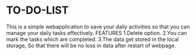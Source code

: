 # TO-DO-LIST
This is a simple webapplication to save your daily activities so that you can manage your daily tasks effectively.
FEATURES
1.Delete option.
2.You can mark the tasks which are completed.
3.The data get stored in the local storage, So that there will be no loss in data after restart of webpage.
